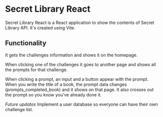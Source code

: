 # Secret Library React
Secret Library React is a React application to show the contents of Secret Library API. 
It's created using Vite.

## Functionality
It gets the challenges information and shows it on the homepage. 

When clicking one of the challenges it goes to another page and shows all the prompts for that challenge.

When clicking a prompt, an input and a button appear with the prompt. When you write the title of a book, the prompt data changes (prompts_completed_book) and it shows on that page. 
It also crosses out the prompt so you know you've already done it.

*Future updates* Implement a user database so everyone can have their own challenge list.
